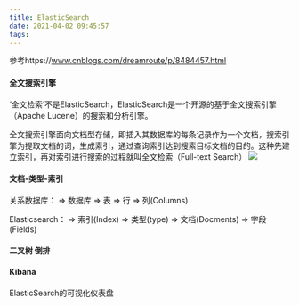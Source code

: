 ```yaml
---
title: ElasticSearch
date: 2021-04-02 09:45:57
tags:
---
```

参考https://www.cnblogs.com/dreamroute/p/8484457.html
#### 全文搜索引擎
‘全文检索’不是ElasticSearch，ElasticSearch是一个开源的基于全文搜索引擎（Apache Lucene）的搜索和分析引擎。

全文搜索引擎面向文档型存储，即插入其数据库的每条记录作为一个文档，搜索引擎为提取文档的词，生成索引，通过查询索引达到搜索目标文档的目的。这种先建立索引，再对索引进行搜索的过程就叫全文检索（Full-text Search）
![](https://i0.wp.com/tvax3.sinaimg.cn/large/a60edd42ly1gp57m8a30oj20nm0k4wis.jpg)
#### 文档-类型-索引
关系数据库：      ⇒ 数据库 ⇒ 表    ⇒ 行    ⇒ 列(Columns)

Elasticsearch：  ⇒ 索引(Index)   ⇒ 类型(type)  ⇒ 文档(Docments)  ⇒ 字段(Fields)  
#### 二叉树 倒排
#### Kibana
ElasticSearch的可视化仪表盘